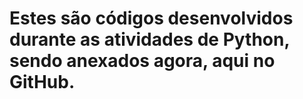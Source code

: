 # Estes são códigos desenvolvidos durante as atividades de Python, sendo anexados agora, aqui no GitHub. 

